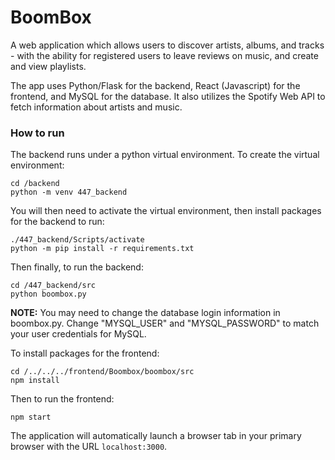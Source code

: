 # BoomBox

A web application which allows users to discover artists, albums, and tracks - with the ability for registered users to leave reviews on music, and create and view playlists.

The app uses Python/Flask for the backend, React (Javascript) for the frontend, and MySQL for the database. It also utilizes the Spotify Web API to fetch information about artists and music.

### How to run

The backend runs under a python virtual environment. To create the virtual environment:

```
cd /backend
python -m venv 447_backend
```

You will then need to activate the virtual environment, then install packages for the backend to run:

```
./447_backend/Scripts/activate
python -m pip install -r requirements.txt
```

Then finally, to run the backend:

```
cd /447_backend/src
python boombox.py
```

**NOTE:** You may need to change the database login information in boombox.py. Change "MYSQL_USER" and "MYSQL_PASSWORD" to match your user credentials for MySQL.

To install packages for the frontend:

```
cd /../../../frontend/Boombox/boombox/src
npm install
```

Then to run the frontend:

```
npm start
```

The application will automatically launch a browser tab in your primary browser with the URL `localhost:3000`.